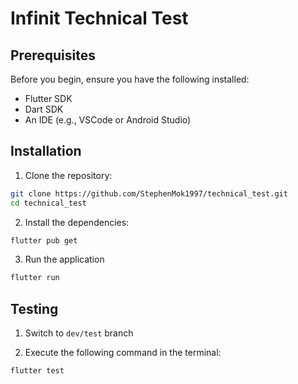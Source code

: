 # Infinit Technical Test

## Prerequisites

Before you begin, ensure you have the following installed:

- Flutter SDK
- Dart SDK
- An IDE (e.g., VSCode or Android Studio)

## Installation

1. Clone the repository:

```bash
git clone https://github.com/StephenMok1997/technical_test.git
cd technical_test
```

2. Install the dependencies:

```bash
flutter pub get
```

3. Run the application

```bash
flutter run
```

## Testing

1. Switch to `dev/test` branch

2. Execute the following command in the terminal:

```bash
flutter test
```
